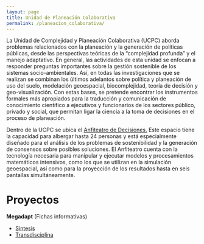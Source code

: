 ```yaml
---
layout: page
title: Unidad de Planeación Colaborativa
permalink: /planeacion_colaborativa/
---
```



La Unidad de Complejidad y Planeación Colaborativa (UCPC) aborda problemas relacionados con la planeación y la generación de políticas públicas, desde las perspectivas teóricas de la “complejidad profunda” y el manejo adaptativo. En general, las actividades de esta unidad se enfocan a responder preguntas importantes sobre la gestión sostenible de los sistemas socio-ambientales. Así, en todas las investigaciones que se realizan se combinan los últimos adelantos sobre política y planeación de uso del suelo, modelación geoespacial, biocomplejidad, teoría de decisión y geo-visualización. Con estas bases, se pretende encontrar los instrumentos formales más apropiados para la traducción y comunicación de conocimiento científico a ejecutivos y funcionarios de los sectores público, privado y social, que permitan ligar la ciencia a la toma de decisiones en el proceso de planeación.

Dentro de la UCPC se ubica el [Anfiteatro de Decisiones.](/anfiteatro) Este espacio tiene la capacidad para albergar hasta 24 personas y está especialmente diseñado para el análisis de los problemas de sostenibilidad y la generación de consensos sobre posibles soluciones. El Anfiteatro cuenta con la tecnología necesaria para manipular y ejecutar modelos y procesamientos matemáticos intensivos, como los que se utilizan en la simulación geoespacial, así como para la proyección de los resultados hasta en seis pantallas simultáneamente.

# Proyectos

**Megadapt** (Fichas informativas)

* [Síntesis](/megadapt/sintesis)
* [Transdisciplina](/megadapt/transdisciplina)
